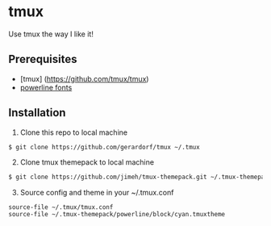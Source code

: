 # tmux
Use tmux the way I like it!

## Prerequisites
- [tmux] (https://github.com/tmux/tmux)
- [powerline fonts](https://github.com/powerline/fonts)

## Installation
1. Clone this repo to local machine
```bash
$ git clone https://github.com/gerardorf/tmux ~/.tmux
```

2. Clone tmux themepack to local machine
```bash
$ git clone https://github.com/jimeh/tmux-themepack.git ~/.tmux-themepack
```

3. Source config and theme in your ~/.tmux.conf
```
source-file ~/.tmux/tmux.conf
source-file ~/.tmux-themepack/powerline/block/cyan.tmuxtheme
```
